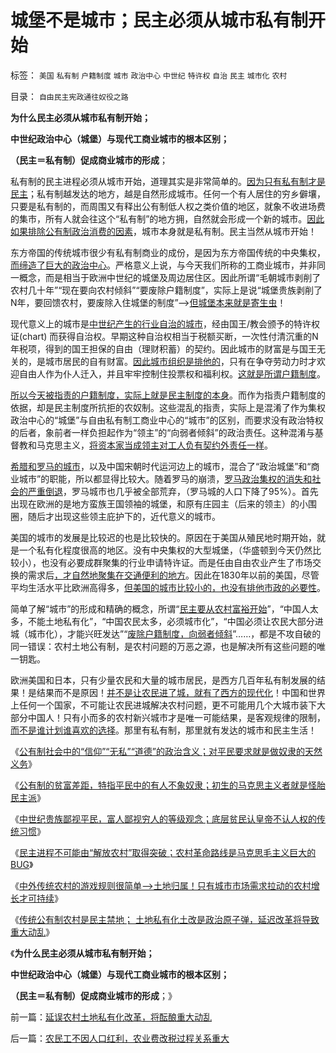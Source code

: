 # 城堡不是城市；民主必须从城市私有制开始

标签： `美国` `私有制` `户籍制度` `城市` `政治中心` `中世纪` `特许权` `自治` `民主` `城市化` `农村` 

目录： `自由民主宪政通往奴役之路`

**为什么民主必须从城市私有制开始；**

**中世纪政治中心（城堡）与现代工商业城市的根本区别；**

**（民主＝私有制）促成商业城市的形成**；

私有制的民主进程必须从城市开始，道理其实是非常简单的。[因为只有私有制才是民主](../../../2011/10/26/私有制是识别民主的唯一根据.md)；私有制越发达的地方，越是自然形成城市。任何一个有人居住的穷乡僻壤，只要是私有制的，而周围又有释出公有制低人权之类价值的地区，就象不收进场费的集市，所有人就会往这个“私有制”的地方拥，自然就会形成一个新的城市。[因此如果排除公有制政治消费的因素](http://hi.baidu.com/darthchn/blog/item/36936ecb167ce64bf31fe743.html)，城市本身就是私有制。民主当然从城市开始！

东方帝国的传统城市很少有私有制商业的成份，是因为东方帝国传统的中央集权，[而缔造了巨大的政治中心](../../../2009/9/2/反对户籍制度背后垂涎的是政策倾斜的利益输送.md)。严格意义上说，与今天我们所称的工商业城市，并非同一概念，而是相当于欧洲中世纪的城堡及周边居住区。因此所谓“毛朝城市剥削了农村几十年”“现在要向农村倾斜”“要废除户籍制度”，实际上是说“城堡贵族剥削了N年，要回馈农村，要废除入住城堡的制度”——>[但城堡本来就是寄生虫](../../../2009/6/19/计划经济创造财富吗？.md)！

现代意义上的城市是[中世纪产生的行业自治的城市](../../../2011/3/7/资本主义前的行会户籍制度和农民工.md)，经由国王/教会颁予的特许权证(chart)
而获得自治权。早期这种自治权相当于税额买断，一次性付清沉重的N年税项，得到的国王担保的自由（理财积蓄）的契约。因此城市的财富是与国王无关的，是城市居民的自有财富。[因此城市组织是排他的](../../../2009/9/1/为什么地方财政社会保障排外是理所当然的.md)，只有在争夺劳动力时才欢迎自由人作为仆人迁入，并且牢牢控制住投票权和福利权。[这就是所谓户籍制度](../../../2009/9/3/户籍制度是城市平民的核心利益.md)。

[所以今天被指责的户籍制度，实际上就是民主制度的本身](../../../2009/9/2/盲目反对户籍制度的现实危险.md)。而作为指责户籍制度的依据，却是民主制度所抗拒的农奴制。这些混乱的指责，实际上是混淆了作为集权政治中心的“城堡”与自由私有制工商业中心的“城市”的区别，而要求没有政治特权的后者，象前者一样负担起作为“领主”的“向弱者倾斜”的政治责任。这种混淆与基督教和马克思主义，[将资本家当成领主对工人负有契约外责任一样](../../../2010/5/29/富士康无需对员工个人自杀负契约外的责任.md)。

[希腊和罗马的城市](../../../2010/8/13/罗马帝国真正接近资本主义.md)，以及中国宋朝时代运河边上的城市，混合了“政治城堡”和“商业城市”的职能，所以都显得比较大。随着罗马的崩溃，[罗马政治集权的消失和社会的严重倒退](../../../2010/8/15/罗马帝国低人权隐患终致人口大绝灭.md)，罗马城市也几乎被全部荒弃，（罗马城的人口下降了95%）。首先出现在欧洲的是地方蛮族王国领袖的城堡，和原有庄园主（后来的领主）的小围圈，随后才出现这些领主庇护下的，近代意义的城市。

美国的城市的发展是比较迟的也是比较快的。原因在于美国从殖民地时期开始，就是一个私有化程度很高的地区。没有中央集权的大型城堡，（华盛顿到今天仍然比较小），也没有必要成群聚集的行业申请特许证。而是任由自由农业产生了市场交换的需求后[，才自然地聚集在交通便利的地方](../../../2010/6/7/大运河与中央集权；物流成本与政治形态的关系.md)。因此在1830年以前的美国，尽管平均生活水平比欧洲高得多，[但美国的城市比较小的，也没有排他市政的必要性](../../../2011/5/5/美国户籍制度两百年简史.md)。

简单了解“城市”的形成和精确的概念，所谓“[民主要从农村富裕开始](../../../2010/4/29/维护公有制公值耗散经济结构的三种人.md)”，“中国人太多，不能土地私有化”，“中国农民太多，必须城市化”，“中国必须让农民大部分进城（城市化），才能兴旺发达”“[废除户籍制度，向弱者倾斜](../../../2010/3/6/为户籍制度正名，是民主启蒙的关键一环.md)”……，都是不攻自破的同一错误：农村土地公有制，是农村问题的万恶之源，也是解决所有这些问题的唯一钥匙。

欧洲美国和日本，只有少量农民和大量的城市居民，是西方几百年私有制发展的结果！是结果而不是原因！[并不是让农民进了城，就有了西方的现代化](../../../2010/1/29/“户籍制度改革城市化”的本质是浩劫.md)！中国和世界上任何一个国家，不可能让农民进城解决农村问题，更不可能用几个大城市装下大部分中国人！只有小而多的农村新兴城市才是唯一可能结果，是客观规律的限制，[而不是谁计划谁喜欢的选择](../../../2009/10/28/计划经济的城市化只会适得其反.md)。那里有私有制，那里就有发达的城市和民主生活！

《[公有制社会中的“信仰”“无私”“道德”的政治含义；对平民要求就是做奴隶的天然义务](../../../2011/11/16/“信仰”“无私”“道德”“向弱者倾斜”的含义.md)》

《[公有制的贫富差距，特指平民中的有人不象奴隶；初生的马克思主义者就是怪胎民主派](../../../2011/11/16/公有制仇富“贫富差距”的含义.md)》

《[中世纪贵族鄙视平民，富人鄙视穷人的等级观念；底层贫民认皇帝不认人权的传统习惯](../../../2011/11/17/贵族蔑视平民，富人鄙视穷人.md)》

《[民主进程不可能由“解放农村”取得突破；农村革命路线是马克思毛主义巨大的BUG](../../../2011/11/17/民主进程不可能由农村突破.md)》

《[中外传统农村的游戏规则很简单——>土地归属！只有城市市场需求拉动的农村增长才可持续](../../../2011/11/17/中外传统农村的革命游戏规则.md)》

《[传统公有制农村是民主禁地； 土地私有化土改是政治原子弹，延迟改革将导致重大动乱](../../../2011/11/18/延误农村土地私有化改革，将酝酿重大动乱.md)》

《**为什么民主必须从城市私有制开始；**

**中世纪政治中心（城堡）与现代工商业城市的根本区别；**

**（民主＝私有制）促成商业城市的形成**；》



前一篇：[延误农村土地私有化改革，将酝酿重大动乱](../../../2011/11/18/延误农村土地私有化改革，将酝酿重大动乱.md)

后一篇：[农民工不因人口红利，农业费改税过程关系重大](../../../2011/11/18/农民工不因人口红利，农业费改税过程关系重大.md)